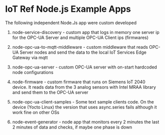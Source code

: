 # IoT Ref Node.js Example Apps

The following independent Node.Js app were custom developed

1. node-service-discovery - custom app that logs in memory one server ip for the OPC-UA Server and multiple OPC-UA Client ips (firmwares)

2. node-opc-ua-to-mqtt-middleware - custom middleware that reads OPC-UA Server nodes and send the data to the local IoT Services Edge Gateway via mqtt

3. node-opc-ua-server - custom OPC-UA server with on-start hardcoded node configurations

4. node-firmware - custom firmware that runs on Siemens IoT 2040 device. It reads data from the 3 analog sensors with Intel MRAA library and send them to the OPC-UA server

5. node-opc-ua-client-samples - Some text sample clients code. On the device (Yocto Linux) the version that uses async.series fails although it work fine on other OSs

6. node-event-generator - node app that monitors every 2 minutes the last 2 minutes of data and checks, if maybe one phase is down

